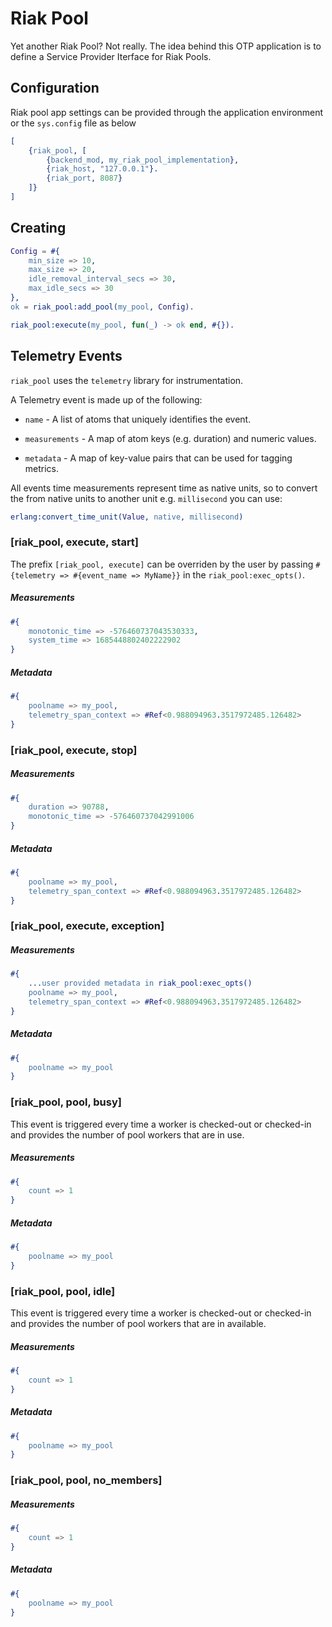 # Riak Pool


Yet another Riak Pool? Not really. The idea behind this OTP application is to define a Service Provider Iterface for Riak Pools.

## Configuration

Riak pool app settings can be provided through the application environment or the `sys.config` file as below

```erlang
[
    {riak_pool, [
        {backend_mod, my_riak_pool_implementation},
        {riak_host, "127.0.0.1"}.
        {riak_port, 8087}
    ]}
]
```

## Creating

```erlang
Config = #{
    min_size => 10,
    max_size => 20,
    idle_removal_interval_secs => 30,
    max_idle_secs => 30
},
ok = riak_pool:add_pool(my_pool, Config).

riak_pool:execute(my_pool, fun(_) -> ok end, #{}).
```

## Telemetry Events

`riak_pool` uses the `telemetry` library for instrumentation.

A Telemetry event is made up of the following:

* `name` - A list of atoms that uniquely identifies the event.

* `measurements` - A map of atom keys (e.g. duration) and numeric values.

* `metadata` - A map of key-value pairs that can be used for tagging metrics.

All events time measurements represent time as native units, so to convert the from native units to another unit e.g. `millisecond` you can use:

```erlang
erlang:convert_time_unit(Value, native, millisecond)
```

### [riak_pool, execute, start]
The prefix `[riak_pool, execute]` can be overriden by the user by passing
`#{telemetry => #{event_name => MyName}}` in the `riak_pool:exec_opts()`.

##### Measurements
```erlang
#{
    monotonic_time => -576460737043530333,
    system_time => 1685448802402222902
}
```

##### Metadata
```erlang
#{
    poolname => my_pool,
    telemetry_span_context => #Ref<0.988094963.3517972485.126482>
}
```

### [riak_pool, execute, stop]

##### Measurements
```erlang
#{
    duration => 90788,
    monotonic_time => -576460737042991006
}
```

##### Metadata
```erlang
#{
    poolname => my_pool,
    telemetry_span_context => #Ref<0.988094963.3517972485.126482>
}
```

### [riak_pool, execute, exception]

##### Measurements
```erlang
#{
    ...user provided metadata in riak_pool:exec_opts()
    poolname => my_pool,
    telemetry_span_context => #Ref<0.988094963.3517972485.126482>
}
```

##### Metadata
```erlang
#{
    poolname => my_pool
}
```

### [riak_pool, pool, busy]
This event is triggered every time a worker is checked-out or checked-in and provides the number of pool workers that are in use.

##### Measurements
```erlang
#{
    count => 1
}
```

##### Metadata
```erlang
#{
    poolname => my_pool
}
```

### [riak_pool, pool, idle]
This event is triggered every time a worker is checked-out or checked-in and provides the number of pool workers that are in available.

##### Measurements
```erlang
#{
    count => 1
}
```

##### Metadata
```erlang
#{
    poolname => my_pool
}
```

### [riak_pool, pool, no_members]

##### Measurements
```erlang
#{
    count => 1
}
```

##### Metadata
```erlang
#{
    poolname => my_pool
}
```

